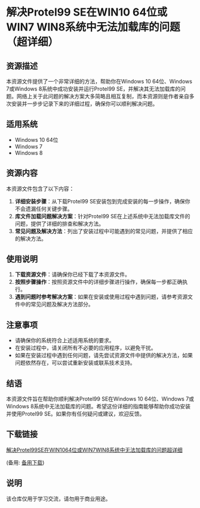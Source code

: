# 解决Protel99 SE在WIN10 64位或WIN7 WIN8系统中无法加载库的问题（超详细）

## 资源描述

本资源文件提供了一个非常详细的方法，帮助你在Windows 10 64位、Windows 7或Windows 8系统中成功安装并运行Protel99 SE，并解决其无法加载库的问题。网络上关于此问题的解决方案大多简略且相互复制，而本资源则是作者亲自多次安装并一步步记录下来的详细过程，确保你可以顺利解决问题。

## 适用系统

- Windows 10 64位
- Windows 7
- Windows 8

## 资源内容

本资源文件包含了以下内容：

1. **详细安装步骤**：从下载Protel99 SE安装包到完成安装的每一步操作，确保你不会遗漏任何关键步骤。
2. **库文件加载问题解决方案**：针对Protel99 SE在上述系统中无法加载库文件的问题，提供了详细的排查和解决方法。
3. **常见问题及解决方法**：列出了安装过程中可能遇到的常见问题，并提供了相应的解决方法。

## 使用说明

1. **下载资源文件**：请确保你已经下载了本资源文件。
2. **按照步骤操作**：按照资源文件中的详细步骤进行操作，确保每一步都正确执行。
3. **遇到问题时参考解决方案**：如果在安装或使用过程中遇到问题，请参考资源文件中的常见问题及解决方法部分。

## 注意事项

- 请确保你的系统符合上述适用系统的要求。
- 在安装过程中，请关闭所有不必要的应用程序，以避免干扰。
- 如果在安装过程中遇到任何问题，请先尝试资源文件中提供的解决方法，如果问题依然存在，可以尝试重新安装或联系技术支持。

## 结语

本资源文件旨在帮助你顺利解决Protel99 SE在Windows 10 64位、Windows 7或Windows 8系统中无法加载库的问题。希望这份详细的指南能够帮助你成功安装并使用Protel99 SE。如果你有任何疑问或建议，欢迎反馈。

## 下载链接
[解决Protel99SE在WIN1064位或WIN7WIN8系统中无法加载库的问题超详细](https://pan.quark.cn/s/2870b9d5e735) 

(备用: [备用下载](https://pan.baidu.com/s/1H1kdkNxZz7d2Ra0Pr9C6YQ?pwd=1234))

## 说明

该仓库仅用于学习交流，请勿用于商业用途。
